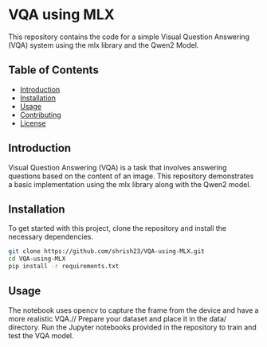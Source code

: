 # VQA using MLX

This repository contains the code for a simple Visual Question Answering (VQA) system using the mlx library and the Qwen2 Model.

## Table of Contents
- [Introduction](#introduction)
- [Installation](#installation)
- [Usage](#usage)
- [Contributing](#contributing)
- [License](#license)

## Introduction
Visual Question Answering (VQA) is a task that involves answering questions based on the content of an image. This repository demonstrates a basic implementation using the mlx library along with the Qwen2 model.

## Installation
To get started with this project, clone the repository and install the necessary dependencies.

```bash
git clone https://github.com/shrish23/VQA-using-MLX.git
cd VQA-using-MLX
pip install -r requirements.txt
```

## Usage
The notebook uses opencv to capture the frame from the device and have a more realistic VQA.//
Prepare your dataset and place it in the data/ directory.
Run the Jupyter notebooks provided in the repository to train and test the VQA model.
